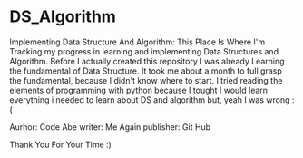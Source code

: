 # DS_Algorithm
Implementing Data Structure And Algorithm:
This Place Is Where I'm Tracking my progress in learning and implementing Data Structures and Algorithm. Before I actually created this repository I was already Learning the fundamental of Data Structure. It took me about a month to full grasp the fundamental, because I didn't know where to start. I tried reading the elements of programming with python because I tought I would learn everything i needed to learn about DS and algorithm but, yeah I was wrong :(

Aurhor: Code Abe
writer: Me Again
publisher: Git Hub

Thank You For Your Time :)
